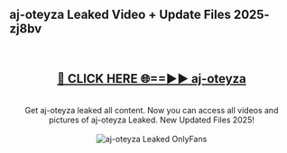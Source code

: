 <h2>aj-oteyza Leaked Video + Update Files 2025- zj8bv</h2>
<br>
<div align="center">
<h2><a href="https://libra.edu.pl?aj-oteyza" rel="nofollow">🔴 CLICK HERE 🌐==►► aj-oteyza</a></h2>
<br>
Get aj-oteyza leaked all content. Now you can access all videos and pictures of aj-oteyza Leaked. New Updated Files 2025!
<br>
<br>
<a href="https://libra.edu.pl?aj-oteyza" rel="nofollow" data-target="animated-image.originalLink"><img src="https://i.ibb.co.com/WyWwxjT/player-gif2.gif" alt="aj-oteyza Leaked OnlyFans" style="max-width: 100%; display: inline-block;" data-target="animated-image.originalImage"></a>
</div>
<br>
